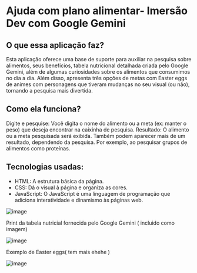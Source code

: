 # Ajuda com plano alimentar- Imersão Dev com Google Gemini

## O que essa aplicação faz?

Esta aplicação oferece uma base de suporte para auxiliar na pesquisa sobre alimentos, seus benefícios, 
tabela nutricional detalhada criada pelo Google Gemini, além de algumas curiosidades sobre os alimentos que consumimos no dia a dia.
Além disso, apresenta três opções de metas com Easter eggs de animes com personagens que tiveram mudanças no seu visual (ou não), 
tornando a pesquisa mais divertida.


## Como ela funciona?

Digite e pesquise: Você digita o nome do alimento ou a meta (ex: manter o peso) que deseja encontrar na caixinha de pesquisa.
Resultado: O alimento ou a meta pesquisada será exibida. Também podem aparecer mais de um resultado,
dependendo da pesquisa. Por exemplo, ao pesquisar grupos de alimentos como proteínas.

## Tecnologias usadas:

* HTML: A estrutura básica da página.
* CSS: Dá o visual à página e organiza as cores.
* JavaScript: O JavaScript é uma linguagem de programação que adiciona interatividade e dinamismo às páginas web.

![image](https://github.com/user-attachments/assets/494de89b-88a1-4c1a-adab-a04dc7c8b4e6)

Print da tabela nutricial fornecida pelo Google Gemini ( incluido como imagem) 

![image](https://github.com/user-attachments/assets/d695010c-3e1a-4dda-ad9f-129b1149ab99)


Exemplo de Easter eggs( tem mais ehehe ) 

![image](https://github.com/user-attachments/assets/973e2b50-a2fc-4274-92f6-82fd63e10b67)







